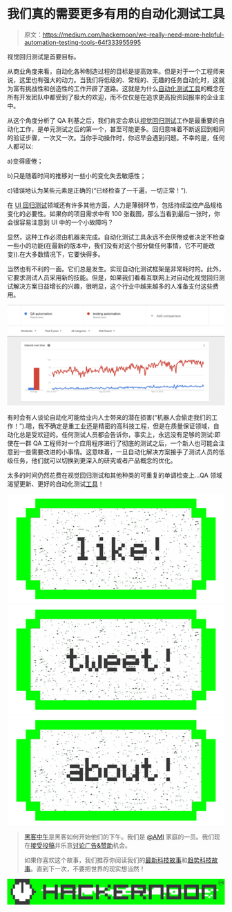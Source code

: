 # 我们真的需要更多有用的自动化测试工具

> 原文：<https://medium.com/hackernoon/we-really-need-more-helpful-automation-testing-tools-64f333955995>

视觉回归测试是首要目标。

从商业角度来看，自动化各种制造过程的目标是提高效率。但是对于一个工程师来说，这里也有强大的动力。当我们将低级的、常规的、无趣的任务自动化时，这就为富有挑战性和创造性的工作开辟了道路。这就是为什么[自动化测试工具](http://screenster.io/how-screenster-helps-to-automate-visual-testing-of-google-mail-ui/)的概念在所有开发团队中都受到了极大的欢迎，而不仅仅是在追求更高投资回报率的企业主中。

从这个角度分析了 QA 利基之后，我们肯定会承认[视觉回归测试](http://screenster.io/visual-css-regression-testing/)工作是最重要的自动化工作，是单元测试之后的第一个，甚至可能更多。回归意味着不断返回到相同的验证步骤，一次又一次。当你手动操作时，你迟早会遇到问题。不幸的是，任何人都可以:

a)变得疲倦；

b)只是随着时间的推移对一些小的变化失去敏感性；

c)错误地认为某些元素是正确的(“已经检查了一千遍，一切正常！”).

在 [UI 回归测试](http://screenster.io/regression-testing-challenges-and-how-screenster-handles-them/)领域还有许多其他方面，人力是薄弱环节，包括持续监控产品规格变化的必要性。如果你的项目需求中有 100 张截图，那么当看到最后一张时，你会很容易注意到 UI 中的一个小故障吗？

显然，这种工作必须由机器来完成。自动化测试工具永远不会厌倦或者决定不检查一些小的功能(在最新的版本中，我们没有对这个部分做任何事情，它不可能改变)).在大多数情况下，它要快得多。

当然也有不利的一面。它们总是发生。实现自动化测试框架是非常耗时的。此外，它要求测试人员采用新的技能。但是，如果我们看看互联网上对自动化视觉回归测试解决方案日益增长的兴趣，很明显，这个行业中越来越多的人准备支付这些费用。

![](img/f23aae00169e089685951bd0b44225c1.png)

有时会有人谈论自动化可能给业内人士带来的潜在损害(“机器人会偷走我们的工作！”).嗯，我不确定是重工业还是精密的高科技工程，但是在质量保证领域，自动化总是受欢迎的。任何测试人员都会告诉你，事实上，永远没有足够的测试:即使在一群 QA 工程师对一个应用程序进行了彻底的测试之后，一个新人也可能会注意到一些需要改进的小事情。这意味着，一旦自动化解决方案接手了测试人员的低级任务，他们就可以切换到更深入的研究或者产品概念的优化。

太多的时间仍然花费在视觉回归测试和其他种类的可重复的单调检查上…QA 领域渴望更新、更好的自动化测试[工具](https://hackernoon.com/tagged/tools)！

[![](img/50ef4044ecd4e250b5d50f368b775d38.png)](http://bit.ly/HackernoonFB)[![](img/979d9a46439d5aebbdcdca574e21dc81.png)](https://goo.gl/k7XYbx)[![](img/2930ba6bd2c12218fdbbf7e02c8746ff.png)](https://goo.gl/4ofytp)

> [黑客中午](http://bit.ly/Hackernoon)是黑客如何开始他们的下午。我们是 [@AMI](http://bit.ly/atAMIatAMI) 家庭的一员。我们现在[接受投稿](http://bit.ly/hackernoonsubmission)并乐意[讨论广告&赞助](mailto:partners@amipublications.com)机会。
> 
> 如果你喜欢这个故事，我们推荐你阅读我们的[最新科技故事](http://bit.ly/hackernoonlatestt)和[趋势科技故事](https://hackernoon.com/trending)。直到下一次，不要把世界的现实想当然！

![](img/be0ca55ba73a573dce11effb2ee80d56.png)